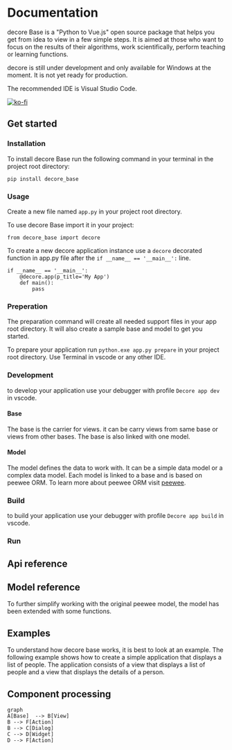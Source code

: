 # Documentation
decore Base is a "Python to Vue.js" open source package that helps you get from idea to view in a few simple steps. It is aimed at those who want to focus on the results of their algorithms, work scientifically, perform teaching or learning functions.

decore is still under development and only available for Windows at the moment. It is not yet ready for production.

The recommended IDE is Visual Studio Code.

[![ko-fi](https://ko-fi.com/img/githubbutton_sm.svg)](https://ko-fi.com/P5P2JCC5B)

## Get started
### Installation
To install decore Base run the following command in your terminal in the project root directory:

```
pip install decore_base
````
### Usage
Create a new file named ```app.py``` in your project root directory.

To use decore Base import it in your project:

```
from decore_base import decore
```
To create a new decore application instance use a ```decore``` decorated function in app.py file after the ```if __name__ == '__main__':``` line.

```
if __name__ == '__main__':
    @decore.app(p_title='My App')
    def main():
        pass
```

### Preperation
The preparation command will create all needed support files in your app root directory. It will also create a sample base and model to get you started.

To prepare your application run ``` python.exe app.py prepare ``` in your project root directory. Use Terminal in vscode or any other IDE.

### Development
to develop your application use your debugger with profile ``` Decore app dev ``` in vscode.

#### Base
The base is the carrier for views. it can be carry views from same base or views from other bases. The base is also linked with one model.

#### Model
The model defines the data to work with. It can be a simple data model or a complex data model. Each model is linked to a base and is based on peewee ORM. To learn more about peewee ORM visit [peewee](http://docs.peewee-orm.com/en/latest/).

### Build
to build your application use your debugger with profile ``` Decore app build ``` in vscode.

### Run

## Api reference

## Model reference
To further simplify working with the original peewee model, the model has been extended with some functions.

## Examples
To understand how decore base works, it is best to look at an example. The following example shows how to create a simple application that displays a list of people. The application consists of a view that displays a list of people and a view that displays the details of a person.

## Component processing
```mermaid 
graph
A[Base]  --> B[View]
B --> F[Action]
B --> C[Dialog]
C --> D[Widget]
D --> F[Action]
```